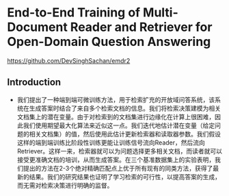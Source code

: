 # End-to-End Training of Multi-Document Reader and Retriever for Open-Domain Question Answering

https://github.com/DevSinghSachan/emdr2

## Introduction
+ 我们提出了一种端到端可微训练方法，用于检索扩充的开放域问答系统，该系统在生成答案时结合了来自多个检索文档的信息。我们将检索决策建模为相关文档集上的潜在变量。由于对检索到的文档集进行边缘化在计算上很困难，因此我们使用期望最大化算法来近似这一点。我们迭代地估计潜在变量（给定问题的相关文档集）的值，然后使用此估计更新检索器和读取器参数。我们假设这样的端到端训练比阶段性训练更能让训练信号流向Reader，然后流向Retriever。这样一来，检索器就可以为问题选择更多相关文档，而读者就可以接受更准确文档的培训，从而生成答案。在三个基准数据集上的实验表明，我们提出的方法在2-3个绝对精确匹配点上优于所有现有的同类方法，获得了最新的结果。我们的研究结果也证明了学习检索的可行性，以提高答案的生成，而无需对检索决策进行明确的监督。